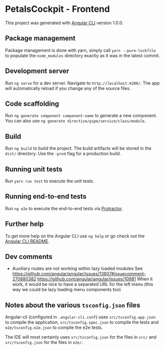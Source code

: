 # PetalsCockpit - Frontend

This project was generated with [Angular CLI](https://github.com/angular/angular-cli) version 1.0.0.

## Package management

Package management is done with yarn, simply call `yarn --pure-lockfile` to populate the `node_modules` directory exactly as it was in the latest commit.

## Development server
Run `ng serve` for a dev server. Navigate to `http://localhost:4200/`. The app will automatically reload if you change any of the source files.

## Code scaffolding

Run `ng generate component component-name` to generate a new component. You can also use `ng generate directive/pipe/service/class/module`.

## Build

Run `ng build` to build the project. The build artifacts will be stored in the `dist/` directory. Use the `-prod` flag for a production build.

## Running unit tests

Run `yarn run test` to execute the unit tests.

## Running end-to-end tests

Run `ng e2e` to execute the end-to-end tests via [Protractor](http://www.protractortest.org/).

## Further help

To get more help on the Angular CLI use `ng help` or go check out the [Angular CLI README](https://github.com/angular/angular-cli/blob/master/README.md).

## Dev comments

- Auxiliary routes are not working within lazy loaded modules
  See
  https://github.com/angular/angular/issues/13807#issuecomment-270880382
  https://github.com/angular/angular/issues/10981
  When it work, it would be nice to have a separated URL for the left menu (this way we could be lazy loading menu components too)

## Notes about the various `tsconfig.json` files

Angular-cli (configured in `.angular-cli.conf`) uses `src/tsconfig.app.json` to compile the application, `src/tsconfig.spec.json` to compile the tests and `e2e/tsconfig.e2e.json` to compile the e2e tests.

The IDE will most certainly uses `src/tsconfig.json` for the files in `src/` and `src/tsconfig.json` for the files in `e2e/`.
